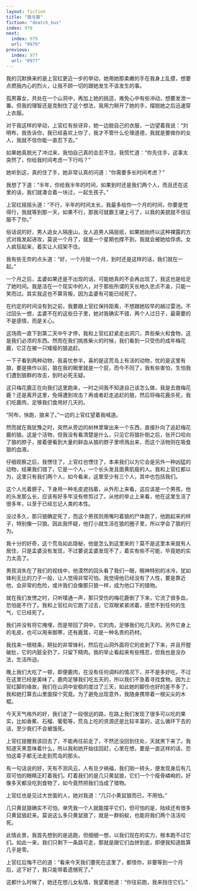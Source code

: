 ```yaml
---
layout: fiction
title: "狼与狼"
fiction: "deatch_bus"
index: 978
next:
  index: 979
  url: "0979"
previous:
  index: 977
  url: "0977"
---
```

我的沉默换来的是上官红更近一步的举动，她用她那柔嫩的手在我身上乱摸，想要点燃我内心的烈火，让我不顾一切的跟她发生不该发生的事。

孤男寡女，共处在一个山洞中，再加上她的挑逗，难免心中有些冲动，想要发泄一番。但我的理智还是克制住了这个想法，我用力掰开了她的手，摆脱她之后迅速穿上衣服。

对于我这样的举动，上官红有些讶异，她一边脱自己的衣服，一边望着我说：“刘明布，我告诉你，我已经喜欢上你了，我才不管什么伦理道德，我就是要做你的女人，我就不信你能一直忍下去。”

如果她真脱光了冲过来，我怕自己真的会忍不住，我慌忙道：“你先住手，这事太突然了，你给我时间考虑一下行吗？”

她听到这，真的住了手，她非常认真的问道：“你需要多长时间考虑？”

我想了下道：“半年，你给我半年的时间，如果到时还是我们两个人，而且还在这里的话，我们就凑合着一块过，一起生孩子。”

上官红摇摇头道：“不行，半年的时间太长，我最多给你一个月的时间，你要是觉得行，我就等到那一天，如果不行，那我可就霸王硬上弓了，以我的美貌就不信征服不了你。”

俗话说的好，男人追女人隔座山，女人追男人隔层纸，如果她始终以这种裸露的方式对我发起进攻，莫说一个月了，就是一个星期也撑不到，我就会被她给俘虏。女人疯狂起来，着实让人招架不住。

我有些无奈的点头道：“好，一个月就一个月，到时还是这样的话，我们就在一起。”

一个月之后，孟婆如果还是不出现的话，可能她真的不会再出现了，我这也是给足了她时间。我是活在一个现实中的人，对于那些所谓的天长地久忠贞不渝，只能一笑而过。其实我这也不算背叛，因为孟婆有可能已经死了。

在约定的时间没有到之前，我要跟上官红保持距离，不想跟她较早的越过雷池。不过回头一想，孟婆不在的这些日子里，她对我确实不错，两个人过日子，最需要的不是感情，而是关心。

这场雨一直下到第二天中午才停，我和上官红赶紧走出洞穴，弄些柴火和食物，这是我们必须的东西。然而在我们挑拣柴火的时候，我们看到一只受伤的成年梅花鹿，它正在被一只矮瘦的狼追赶。

一下子看到两种动物，我喜忧参半，喜的是这荒岛上有活的动物，忧的是这里有狼，要是换作以前，狼在我的眼里就是一个屁，而今不同了，我有些害怕，生怕我们遭到狼群的攻击，到时必死无疑。

这只梅花鹿正在向我们这里跑来，一时之间我不知道自己该怎么做，我是去救梅花鹿？还是离开这里，免得遭到攻击？再或者赶走追赶的狼，然后将梅花鹿杀死，我们吃鹿肉，足够我们食用好几天的。

“阿布，快跑，狼来了。”一边的上官红望着我喊道。

然而就在我犹豫之时，突然从旁边的树林里窜出来一个东西，直接扑向了追赶梅花鹿的狼。这是个活物，但我没有看清楚是什么，只见它将狼扑倒之后，张开口咬向了狼的脖子，接着便看到大量的鲜血从狼的脖子里喷溅出来，而这个活物则在吸食狼的血液。

仔细观察之后，我愣住了，上官红也愣住了，本来我们以为它会是另外一种凶猛的动物，结果我们错了，它是一个人，一个长头发且面黄肌瘦的人。我和上官红都以为，这里只有我们两个人，如今看来，这里至少有三个人，其中也包括我们。

这个人光着膀子，下身用一种毛皮遮挡着，从外形上来看，这应该是一个男孩，他的头发那么长，应该有好多年没有修剪过了。从他的举止上来看，他在这里生活了很多年，以至于已经忘记人类的本性。

没过多久，那只狼确定死了，而这个男孩则用嘴叼着狼的尸体跑了，他跑起来的样子，特别像一只狼。因此我怀疑，他打小就生活在狼的圈子里，所以学会了狼的行为。

我十分的好奇，这个荒岛如此隐秘，他是怎么到这里来的？莫不是这里本来就有人居住，只是孟婆没有发现，不过要说孟婆发现不了，着实有些不可能，毕竟她的实力太高了。

男孩消失在了我们的视线中，他漠然的回头看了我们一眼，眼神特别的冰冷，犹如锋利无比的刀子一般，让人觉得非常可怕。我觉得他已经没有了人性，要是靠近他，会非常的危险，或许我们会像那只狼一样，成为他口下的猎物。

就在我们发愣之时，只听噗通一声，那只受伤的梅花鹿倒了下来，它流了很多血，恐怕是不行了。我和上官红向它跑了过去，它双眼紧紧闭着，感觉不到任何的生气，它已经死了。

我们并没有将它掩埋，而是带回了洞中，它的肉，足够我们吃几天的。另外它身上的毛皮，也可以用来御寒，还有鹿茸，可是一种名贵的药材。

我找来一根枝条，掰扯的非常锋利，然后在山洞外面将它的皮剥了下来，并且开膛破肚，它的内脏全扔了，只留下精肉。我的举止看起来有些残忍，但我也是没办法，生活所迫。

晚上我们大吃了一顿，即便鹿肉，在没有任何调料的情况下，并不是多好吃，不过在这里已经是美味了。鹿肉足够我们吃五天的，所以我们不急着寻找食物。因为上官红脚的缘故，我们在山洞中安稳的度过了三天，如此她的脚伤也好的差不多了，我和她打算去山里面探个究竟。为了避免出现意外，我随身携带着一根尖尖的木棍。

今天天气格外的好，我们走了一段很远的路，在路上我们发现了很多可以吃的果实，比如香蕉、石榴、葡萄等，荒岛上吃的资源还是比较丰富的，这么循环下去的话，至少我们不会被饿死。

上官红提醒我该回去了，不能再往前走了，不然还没回到住处，天就黑下来了。我知道天黑意味着什么，所以我和她开始往回赶，心里在想，要是一直这样的话，恐怕这辈子都无法走到荒岛的那头。

有一句话说的好，天有不测风云，人有旦夕祸福，我们刚一转头，便发现身后有几双可怕的眼睛正盯着我们。盯着我们的是几只黄鼠狼，它们一个个瘦骨嶙峋的，好像多天都没吃到食物了，如今竟然把我们当成了猎物。

上官红也是见过大世面的人，她对我道：“几只小黄鼠狼而已，不用怕。”

几只黄鼠狼确实不可怕，单凭我一个人就能摆平它们，但可怕的是，陆续还有很多只黄鼠狼赶来。莫说这么多只黄鼠狼了，就是一群蚂蚁，也能将我们两个活活咬死。

此情此景，我首先想到的是逃跑，但细细一想，以我们现在的实力，根本跑不过它们。如此一来，我们只剩下一条路可走，那就是跟它们血拼到底，即便我知道胜算几乎是零。

上官红后悔不已的道：“看来今天我们要死在这里了，都怪你，非要等到一个月后，这下好了，我只能带着遗憾死了。”

这都什么时候了，她还在想儿女私情，我望着她道：“你往前跑，我来挡住它们。”